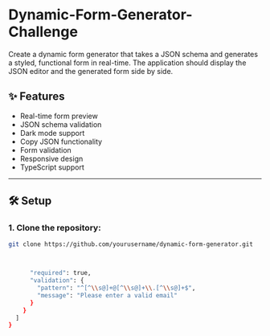 # Dynamic-Form-Generator-Challenge
Create a dynamic form generator that takes a JSON schema and generates a styled, functional form in real-time. The application should display the JSON editor and the generated form side by side.


## ✨ Features

- Real-time form preview
- JSON schema validation
- Dark mode support
- Copy JSON functionality
- Form validation
- Responsive design
- TypeScript support

---

## 🛠️ Setup

### 1. Clone the repository:
```bash
git clone https://github.com/yourusername/dynamic-form-generator.git



      "required": true,
      "validation": {
        "pattern": "^[^\\s@]+@[^\\s@]+\\.[^\\s@]+$",
        "message": "Please enter a valid email"
      }
    }
  ]
}
